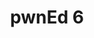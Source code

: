 ---
layout: default
title: pwnEd 6
username: pwnEd
edition: 6
year: "2025" # Must be a string as it's used to index the _data directory
event_over: False
qual_start: 2025-03-08 00:00:00
qual_end: 2025-03-09 23:59:59
cfp_open: True
finals_start: 2025-04-12 09:00:00
conf_start: 2025-04-13 09:00:00
animation_src: "//cdn.jsdelivr.net/npm/vanta@latest/dist/vanta.trunk.min.js"
conference_location: "https://maps.app.goo.gl/fYTcfvRJZPKRK3yFA"
cfp_link: https://forms.gle/bsduTy5nTP4NmNKp7
---